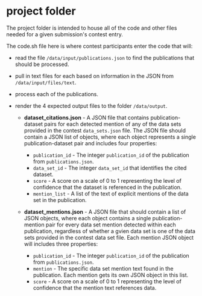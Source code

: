 # project folder

The project folder is intended to house all of the code and other files needed for a given submission's contest entry.

The code.sh file here is where contest participants enter the code that will:

- read the file `/data/input/publications.json` to find the publications that should be processed.
- pull in text files for each based on information in the JSON from `/data/input/files/text`.
- process each of the publications.
- render the 4 expected output files to the folder `/data/output`.

    - **dataset_citations.json** - A JSON file that contains publication-dataset pairs for each detected mention of any of the data sets provided in the contest `data_sets.json` file.  The JSON file should contain a JSON list of objects, where each object represents a single publication-dataset pair and includes four properties:

        - `publication_id` - The integer `publication_id` of the publication from `publications.json`.
        - `data_set_id` - The integer `data_set_id` that identifies the cited dataset.
        - `score` - A score on a scale of 0 to 1 representing the level of confidence that the dataset is referenced in the publication.
        - `mention_list` - A list of the text of explicit mentions of the data set in the publication.

    - **dataset_mentions.json** - A JSON file that should contain a list of JSON objects, where each object contains a single publication-mention pair for every data set mention detected within each publication, regardless of whether a gvien data set is one of the data sets provided in the contest data set file. Each mention JSON object will includes three properties:
    
        - `publication_id` - The integer `publication_id` of the publication from `publications.json`.
        - `mention` - The specific data set mention text found in the publication.  Each mention gets its own JSON object in this list.
        - `score` - A score on a scale of 0 to 1 representing the level of confidence that the mention text references data.
